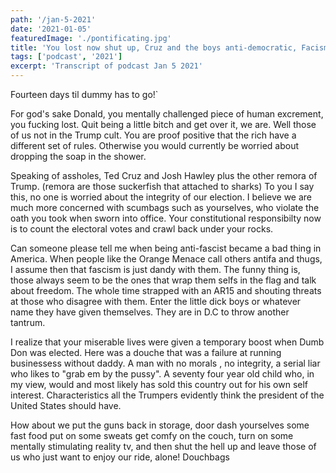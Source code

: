 ```yaml
---
path: '/jan-5-2021'
date: '2021-01-05'
featuredImage: './pontificating.jpg'
title: 'You lost now shut up, Cruz and the boys anti-democratic, Facism seems to be just dandy in the U.S'
tags: ['podcast', '2021']
excerpt: 'Transcript of podcast Jan 5 2021'
---
```

Fourteen days til dummy has to go!`

For god's sake Donald, you mentally challenged piece of human excrement, you fucking lost. Quit being a little bitch and get over it, we are. 
Well those of us not in the Trump cult. You are proof positive that the rich have a different set of rules. Otherwise you would currently be worried
about dropping the soap in the shower. 

Speaking of assholes, Ted Cruz and Josh Hawley plus the other remora of Trump. (remora are those suckerfish that attached to sharks) To you I say this, no one 
is worried about the integrity of our election. I believe we are much more concerned with scumbags such as yourselves, who violate the oath you took when sworn 
into office. Your constitutional responsibilty now is to count the electoral votes and crawl back under your rocks. 

Can someone please tell me when being anti-fascist became a bad thing in America. When people like the Orange Menace call others antifa and thugs, I assume then
that fascism is just dandy with them. The funny thing is, those always seem to be the ones that wrap them selfs in the flag and talk about freedom. The whole time strapped 
with an AR15 and shouting threats at those who disagree with them. Enter the little dick boys or whatever name they have given themselves. They are in D.C to throw
another tantrum.

I realize that your miserable lives were given a temporary boost when Dumb Don was elected. Here was a douche that was a failure at running businessess without daddy. A man with no morals
, no integrity, a serial liar who likes to "grab em by the pussy". A seventy four year old child who, in my view, would and most likely has sold this country out for his own self interest.
Characteristics all the Trumpers evidently think the president of the United States should have.

How about we put the guns back in storage, door dash yourselves some fast food put on some sweats get comfy on the couch, turn on some mentally stimulating reality tv, 
and then shut the hell up and leave those of us who just want to enjoy our ride, alone! Douchbags


